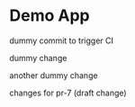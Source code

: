 # Demo App

dummy commit to trigger CI

dummy change

another dummy change

changes for pr-7 (draft change)
